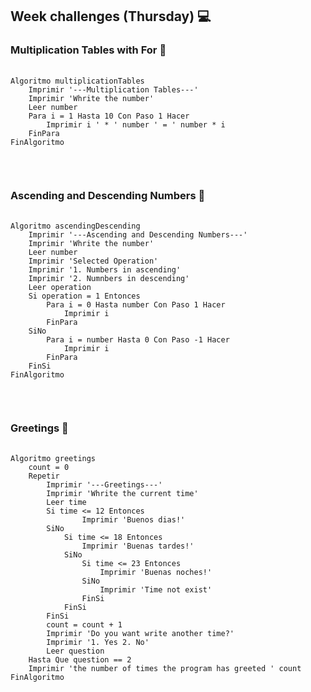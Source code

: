 <h2>Week challenges (Thursday) 💻</h2>

<h3>Multiplication Tables with For 📝</h3>
<pre>
  <code>
Algoritmo multiplicationTables
	Imprimir '---Multiplication Tables---'
	Imprimir 'Whrite the number'
	Leer number
	Para i = 1 Hasta 10 Con Paso 1 Hacer
		Imprimir i ' * ' number ' = ' number * i
	FinPara
FinAlgoritmo
   </code>
</pre>

</br>

<h3>Ascending and Descending Numbers 📝</h3>
<pre>
  <code>
Algoritmo ascendingDescending
	Imprimir '---Ascending and Descending Numbers---'
	Imprimir 'Whrite the number'
	Leer number
	Imprimir 'Selected Operation'
	Imprimir '1. Numbers in ascending'
	Imprimir '2. Numnbers in descending'
	Leer operation
	Si operation = 1 Entonces
		Para i = 0 Hasta number Con Paso 1 Hacer
			Imprimir i
		FinPara
	SiNo
		Para i = number Hasta 0 Con Paso -1 Hacer
			Imprimir i
		FinPara
	FinSi
FinAlgoritmo
   </code>
</pre>

</br>

<h3>Greetings 📝</h3>
<pre>
  <code>
Algoritmo greetings
	count = 0
	Repetir
		Imprimir '---Greetings---'
		Imprimir 'Whrite the current time'
		Leer time
		Si time <= 12 Entonces
				Imprimir 'Buenos dias!'
		SiNo
			Si time <= 18 Entonces
				Imprimir 'Buenas tardes!'
			SiNo
				Si time <= 23 Entonces
					Imprimir 'Buenas noches!'
				SiNo
					Imprimir 'Time not exist'
				FinSi
			FinSi
		FinSi
		count = count + 1
		Imprimir 'Do you want write another time?'
		Imprimir '1. Yes 2. No'
		Leer question
	Hasta Que question == 2
	Imprimir 'the number of times the program has greeted ' count
FinAlgoritmo
   </code>
</pre>